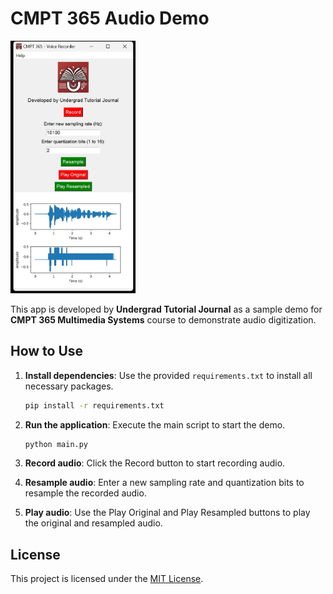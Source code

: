 # CMPT 365 Audio Demo

<img src="resources/app_screenshot.png" alt="App Screenshot" width="200"/>

This app is developed by **Undergrad Tutorial Journal** as a sample demo for **CMPT 365 Multimedia Systems** course to demonstrate audio digitization.



## How to Use

1. **Install dependencies**: Use the provided `requirements.txt` to install all necessary packages.
    ```sh
    pip install -r requirements.txt
    ```

2. **Run the application**: Execute the main script to start the demo.
    ```sh
    python main.py
    ```

3. **Record audio**: Click the Record button to start recording audio.

4. **Resample audio**: Enter a new sampling rate and quantization bits to resample the recorded audio.

5. **Play audio**: Use the Play Original and Play Resampled buttons to play the original and resampled audio.

## License

This project is licensed under the [MIT License](https://opensource.org/license/mit).